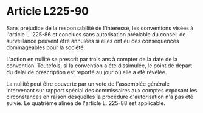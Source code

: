 # Article L225-90

Sans préjudice de la responsabilité de l'intéressé, les conventions visées à l'article L. 225-86 et conclues sans autorisation préalable du conseil de surveillance peuvent être annulées si elles ont eu des conséquences dommageables pour la société.

L'action en nullité se prescrit par trois ans à compter de la date de la convention. Toutefois, si la convention a été dissimulée, le point de départ du délai de prescription est reporté au jour où elle a été révélée.

La nullité peut être couverte par un vote de l'assemblée générale intervenant sur rapport spécial des commissaires aux comptes exposant les circonstances en raison desquelles la procédure d'autorisation n'a pas été suivie. Le quatrième alinéa de l'article L. 225-88 est applicable.
